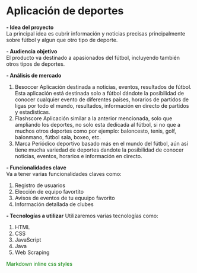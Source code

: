 # Aplicación de deportes

**- Idea del proyecto** 
<br> La principal idea es cubrir información y noticias precisas principalmente sobre fútbol y algun que otro tipo de deporte.

**- Audiencia objetivo** 
<br> El producto va destinado a apasionados del fútbol, incluyendo también otros tipos de deportes.

**- Análisis de mercado**
1. Besoccer
    Aplicación destinada a noticias, eventos, resultados de fútbol.
    Esta aplicación está destinada solo a fútbol dándote la posibilidad de conocer cualquier evento de diferentes países, horarios de partidos de ligas por todo el mundo, resultados, información en directo de partidos y estadisticas.
2. Flashscore
    Aplicación similar a la anterior mencionada, solo que ampliando los deportes, no solo esta dedicada al fútbol, si no que a muchos otros deportes como por ejemplo: baloncesto, tenis, golf, balonmano, fútbol sala, boxeo, etc.
3. Marca
    Periódico deportivo basado más en el mundo del fútbol, aún así tiene mucha variedad de deportes dandote la posibilidad de conocer noticias, eventos, horarios e información en directo.

**- Funcionalidades clave**
<br> Va a tener varias funcionalidades claves como:
1. Registro de usuarios
2. Elección de equipo favortito
3. Avisos de eventos de tu equuipo favorito
4. Información detallada de clubes
   
**- Tecnologías a utilizar**
Utilizaremos varias tecnologías como:
1. HTML
2. CSS
3. JavaScript
4. Java
5. Web Scraping

<div style="color:green">
    Markdown inline css styles
</div>
